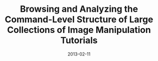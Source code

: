 ---
title: "Browsing and Analyzing the Command-Level Structure of Large Collections of Image Manipulation Tutorials"
authors: "Amy Pavel, Floraine Berthouzoz, Björn Hartmann, Maneesh Agrawala"
venueFull: "Berkeley EECS Technical Report and Poster Presentation"
venueShort: "TR 2013, TECHCON 2013"
thumbnail: "img/thumbnails/sifter.png"
thumbnailalt: "A thumbnail of the Sifter interface for browsing common sets of image editing commands."
link: "http://vis.berkeley.edu/papers/sifter/"
date: "2013-02-11"
---
